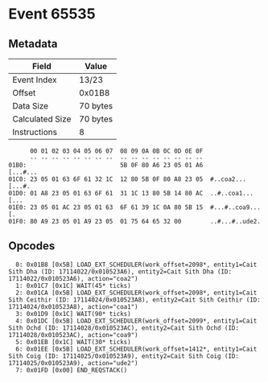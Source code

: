 # Event 65535

## Metadata

| Field           | Value    |
|-----------------|----------|
| Event Index     | 13/23    |
| Offset          | 0x01B8   |
| Data Size       | 70 bytes |
| Calculated Size | 70 bytes |
| Instructions    | 8        |

```
      00 01 02 03 04 05 06 07  08 09 0A 0B 0C 0D 0E 0F
      -- -- -- -- -- -- -- --  -- -- -- -- -- -- -- --
01B0:                          5B 0F 80 A6 23 05 01 A6          [...#...
01C0: 23 05 01 63 6F 61 32 1C  12 80 5B 0F 80 A8 23 05  #..coa2...[...#.
01D0: 01 A8 23 05 01 63 6F 61  31 1C 13 80 5B 14 80 AC  ..#..coa1...[...
01E0: 23 05 01 AC 23 05 01 63  6F 61 39 1C 0A 80 5B 15  #...#..coa9...[.
01F0: 80 A9 23 05 01 A9 23 05  01 75 64 65 32 00        ..#...#..ude2.  
```

## Opcodes

```
  0: 0x01B8 [0x5B] LOAD_EXT_SCHEDULER(work_offset=2098*, entity1=Cait Sith Dha (ID: 17114022/0x010523A6), entity2=Cait Sith Dha (ID: 17114022/0x010523A6), action="coa2")
  1: 0x01C7 [0x1C] WAIT(45* ticks)
  2: 0x01CA [0x5B] LOAD_EXT_SCHEDULER(work_offset=2098*, entity1=Cait Sith Ceithir (ID: 17114024/0x010523A8), entity2=Cait Sith Ceithir (ID: 17114024/0x010523A8), action="coa1")
  3: 0x01D9 [0x1C] WAIT(90* ticks)
  4: 0x01DC [0x5B] LOAD_EXT_SCHEDULER(work_offset=2099*, entity1=Cait Sith Ochd (ID: 17114028/0x010523AC), entity2=Cait Sith Ochd (ID: 17114028/0x010523AC), action="coa9")
  5: 0x01EB [0x1C] WAIT(30* ticks)
  6: 0x01EE [0x5B] LOAD_EXT_SCHEDULER(work_offset=1412*, entity1=Cait Sith Coig (ID: 17114025/0x010523A9), entity2=Cait Sith Coig (ID: 17114025/0x010523A9), action="ude2")
  7: 0x01FD [0x00] END_REQSTACK()
```
